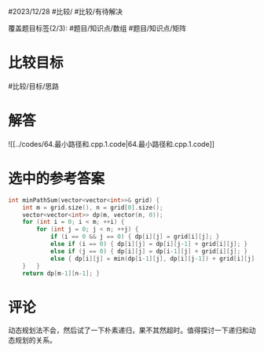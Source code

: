 #2023/12/28 #比较/ #比较/有待解决

覆盖题目标签(2/3):  #题目/知识点/数组 #题目/知识点/矩阵

# 比较目标

#比较/目标/思路 

# 解答

![[../codes/64.最小路径和.cpp.1.code|64.最小路径和.cpp.1.code]]

# 选中的参考答案

``` cpp
int minPathSum(vector<vector<int>>& grid) {
	int m = grid.size(), n = grid[0].size();
	vector<vector<int>> dp(m, vector(n, 0));
	for (int i = 0; i < m; ++i) {
		for (int j = 0; j < n; ++j) {
			if (i == 0 && j == 0) { dp[i][j] = grid[i][j]; }
			else if (i == 0) { dp[i][j] = dp[i][j-1] + grid[i][j]; }
			else if (j == 0) { dp[i][j] = dp[i-1][j] + grid[i][j]; }
			else { dp[i][j] = min(dp[i-1][j], dp[i][j-1]) + grid[i][j]; }
	}   }
	return dp[m-1][n-1]; }
```

# 评论

动态规划法不会，然后试了一下朴素递归，果不其然超时。值得探讨一下递归和动态规划的关系。